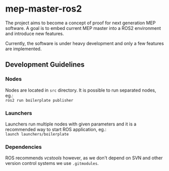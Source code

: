 # mep-master-ros2
The project aims to become a concept of proof for next generation MEP software. A goal is to embed current MEP master into a ROS2 environment and introduce new features.  

Currently, the software is under heavy development and only a few features are implemented.

## Development Guidelines
### Nodes
Nodes are located in `src` directory. It is possible to run separated nodes, eg.:  
`ros2 run boilerplate publisher`

### Launchers
Launchers run multiple nodes with given parameters and it is a recommended way to start ROS application, eg.:  
`launch launchers/boilerplate`

### Dependencies
ROS recommends *vcstools* however, as we don't depend on SVN and other version control systems we use `.gitmodules`.
